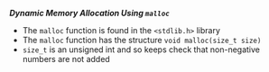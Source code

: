 ***Dynamic Memory Allocation Using ```malloc```***

- The ```malloc``` function is found in the ```<stdlib.h>``` library
- The ```malloc``` function has the structure ```void malloc(size_t size)```
- ```size_t``` is an unsigned int and so keeps check that non-negative numbers are not added
